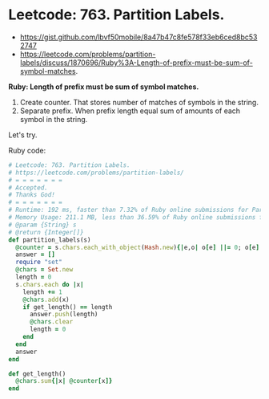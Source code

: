 # Leetcode: 763. Partition Labels.

- https://gist.github.com/lbvf50mobile/8a47b47c8fe578f33eb6ced8bc532747
- https://leetcode.com/problems/partition-labels/discuss/1870696/Ruby%3A-Length-of-prefix-must-be-sum-of-symbol-matches.

**Ruby: Length of prefix must be sum of symbol matches.**

1) Create counter. That stores number of matches of symbols in the string.
2) Separate prefix. When prefix length equal sum of amounts of each symbol in the string.

Let's try.

Ruby code:
```Ruby
# Leetcode: 763. Partition Labels.
# https://leetcode.com/problems/partition-labels/
# = = = = = = =
# Accepted.
# Thanks God!
# = = = = = = =
# Runtime: 192 ms, faster than 7.32% of Ruby online submissions for Partition Labels.
# Memory Usage: 211.1 MB, less than 36.59% of Ruby online submissions for Partition Labels.
# @param {String} s
# @return {Integer[]}
def partition_labels(s)
  @counter = s.chars.each_with_object(Hash.new){|e,o| o[e] ||= 0; o[e] += 1}
  answer = []
  require "set"
  @chars = Set.new
  length = 0
  s.chars.each do |x|
    length += 1
    @chars.add(x)
    if get_length() == length
      answer.push(length)
      @chars.clear
      length = 0
    end
  end
  answer
end

def get_length()
  @chars.sum{|x| @counter[x]}
end
```
